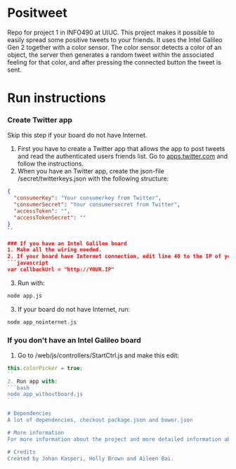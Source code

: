 # Positweet
Repo for project 1 in INFO490 at UIUC. This project makes it possible to easily spread some positive tweets to your friends. It uses the Intel Galileo Gen 2 together with a color sensor. The color sensor detects a color of an object, the server then generates a random tweet within the associated feeling for that color, and after pressing the connected button the tweet is sent.

# Run instructions
### Create Twitter app
Skip this step if your board do not have Internet.

1. First you have to create a Twitter app that allows the app to post tweets and read the authenticated users friends list. Go to [apps.twitter.com](apps.twitter.com) and follow the instructions.
2. When you have an Twitter app, create the json-file /secret/twitterkeys.json with the following structure:
```json
{
  "consumerKey": "Your consumerkey from Twitter",
  "consumerSecret": "Your consumersecret from Twitter",
  "accessToken": "",
  "accessTokenSecret": ""
}
``

### If you have an Intel Galileo board
1. Make all the wiring needed.
2. If your board have Internet connection, edit line 40 to the IP of your board:
```javascript
var callbackUrl = "http://YOUR.IP"
```
3. Run with:
```bash
node app.js
```
3. If your board do not have Internet, run:
```bash
node app_nointernet.js
```
### If you don't have an Intel Galileo board
1. Go to /web/js/controllers/StartCtrl.js and make this edit:
```javascript
this.colorPicker = true;
``
2. Run app with:
```bash
node app_withoutboard.js
``

# Dependencies
A lot of dependencies, checkout package.json and bower.json

# More information
For more information about the project and more detailed information about wiring and stuff, checkout[positweet.kspri.se](positweet.kspri.se)

# Credits
Created by Johan Kasperi, Holly Brown and Aileen Bai.